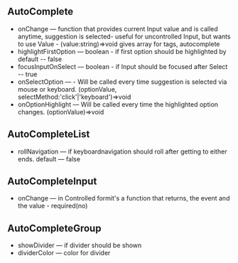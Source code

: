 
## AutoComplete

- onChange &mdash; function that provides current Input value and is called anytime, suggestion is selected- useful for uncontrolled Input, but wants to use Value  - (value:string)=>void gives array for tags, autocomplete
- highlightFirstOption &mdash; boolean - if first option should be highlighted by default -- false
- focusInputOnSelect &mdash; boolean - if Input should be focused after Select -- true
- onSelectOption &mdash; - Will be called every time suggestion is selected via mouse or keyboard. (optionValue, selectMethod:'click'|'keyboard')=>void
- onOptionHighlight &mdash; Will be called every time the highlighted option changes. (optionValue)=>void

## AutoCompleteList

- rollNavigation &mdash; if keyboardnavigation should roll after getting to either ends. default &mdash; false 

## AutoCompleteInput
    
- onChange &mdash; in Controlled formit's a function that returns, the event and the value - required(no)

## AutoCompleteGroup

- showDivider &mdash; if divider should be shown
- dividerColor &mdash; color for divider